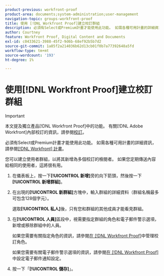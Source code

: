 ```yaml
---
product-previous: workfront-proof
product-area: documents;system-administration;user-management
navigation-topic: groups-workfront-proof
title: 使用 [!DNL Workfront Proof]建立校訂群組
description: 必須有Select或Premium計畫才能使用此功能。 如需各種可用計畫的詳細資訊，請參閱Workfront計畫。
author: Courtney
feature: Workfront Proof, Digital Content and Documents
exl-id: c0433621-3988-45f2-9d6b-68ef92b5b7d2
source-git-commit: 1a85f2a214036b62d13cb01f0b7a77392648a5fd
workflow-type: tm+mt
source-wordcount: '193'
ht-degree: 1%

---
```


# 使用[!DNL Workfront Proof]建立校訂群組

>[!IMPORTANT]
>
>本文提及獨立產品[!DNL Workfront Proof]中的功能。 有關[!DNL Adobe Workfront]內部校訂的資訊，請參閱[校訂](../../../review-and-approve-work/proofing/proofing.md)。

必須有Select或Premium計畫才能使用此功能。 如需各種可用計畫的詳細資訊，請參閱[[!DNL Workfront] 計畫](https://www.workfront.com/plans)。

您可以建立使用者群組，以將其新增為多個校訂的檢閱者。 如果您定期傳送內容給相同的使用者，這將很有用。

1. 在儀表板上，按一下&#x200B;**[!UICONTROL 新增]**&#x200B;旁的向下箭頭，然後按一下&#x200B;**[!UICONTROL 新增群組]**。

1. 在出現的&#x200B;**[!UICONTROL 新群組]**&#x200B;方塊中，輸入群組的詳細資料（群組名稱最多可包含128個字元）。

   選取&#x200B;**[!UICONTROL 私人]**&#x200B;後，只有您和群組的其他成員才能看見群組。

1. 在&#x200B;**[!UICONTROL 人員]**&#x200B;區段中，視需要指定群組的角色和電子郵件警示選項，新增或移除群組中的人員。

   如果您需要有關指定角色的資訊，請參閱[在 [!DNL Workfront Proof]](../../../workfront-proof/wp-work-proofsfiles/share-proofs-and-files/manage-proof-roles.md)中管理校訂角色。

   如果您需要有關電子郵件警示選項的資訊，請參閱[在 [!DNL Workfront Proof]](../../../workfront-proof/wp-emailsntfctns/email-alerts/config-email-notification-settings-wp.md)中設定電子郵件通知設定。

1. 按一下「**[!UICONTROL 儲存]**」。
